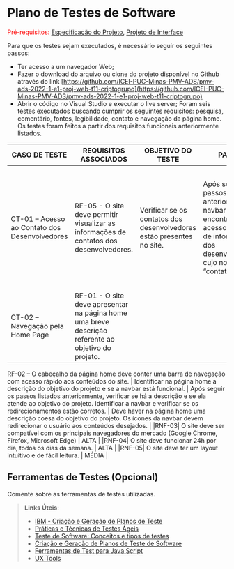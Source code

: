 # Plano de Testes de Software

<span style="color:red">Pré-requisitos: <a href="2-Especificação do Projeto.md"> Especificação do Projeto</a></span>, <a href="3-Projeto de Interface.md"> Projeto de Interface</a>

Para que os testes sejam executados, é necessário seguir os seguintes passos: 

-	Ter acesso a um navegador Web; 
-	Fazer o download do arquivo ou clone do projeto disponível no Github através do link [https://github.com/ICEI-PUC-Minas-PMV-ADS/pmv-ads-2022-1-e1-proj-web-t11-criptogrupo](https://github.com/ICEI-PUC-Minas-PMV-ADS/pmv-ads-2022-1-e1-proj-web-t11-criptogrupo) 
-	Abrir o código no Visual Studio e executar o live server;
Foram seis testes executados buscando cumprir os seguintes requisitos: pesquisa, comentário, fontes, legibilidade, contato e navegação da página home. Os testes foram feitos a partir dos requisitos funcionais anteriormente listados. 

| CASO DE TESTE | REQUISITOS ASSOCIADOS | OBJETIVO DO TESTE  | PASSOS | CRITÉRIOS DE EXITOS |
|--------------|----------------|--------------------|------------------|------------------|
|CT-01 – Acesso ao Contato dos Desenvolvedores| RF-05 - O site deve permitir visualizar as informações de contatos dos desenvolvedores. | Verificar se os contatos dos desenvolvedores estão presentes no site. | Após seguir os passos listados anteriormente, na navbar do site encontra-se o acesso à página de informações dos desenvolvedores, cujo nome é “contato”. | O ícone de nome contato deve redirecionar o usuário à página com as informações dos desenvolvedores. Ali deve conter os nomes dos desenvolvedores, assim como um e-mail para contato dos mesmos.  |
|CT-02 – Navegação pela Home Page| RF-01 - O site deve apresentar na página home uma breve descrição referente ao objetivo do projeto.
RF-02 – O cabeçalho da página home deve conter uma barra de navegação com acesso rápido aos conteúdos do site.
  |  Identificar na página home a descrição do objetivo do projeto e se a navbar está funcional. | Após seguir os passos listados anteriormente, verificar se há a descrição e se ela atende ao objetivo do projeto. 
Identificar a navbar e verificar se os redirecionamentos estão corretos. 
 | Deve haver na página home uma descrição coesa do objetivo do projeto. 
Os ícones da navbar devem redirecionar o usuário aos conteúdos desejados.
 |
|RNF-03| O site deve ser compatível com os principais navegadores do mercado (Google Chrome, Firefox, Microsoft Edge)  |  ALTA | 
|RNF-04| O site deve funcionar 24h por dia, todos os dias da semana. |  ALTA | 
|RNF-05| O site deve ter um layout intuitivo e de fácil leitura. |  MÉDIA | 

 
## Ferramentas de Testes (Opcional)

Comente sobre as ferramentas de testes utilizadas.
 
> **Links Úteis**:
> - [IBM - Criação e Geração de Planos de Teste](https://www.ibm.com/developerworks/br/local/rational/criacao_geracao_planos_testes_software/index.html)
> - [Práticas e Técnicas de Testes Ágeis](http://assiste.serpro.gov.br/serproagil/Apresenta/slides.pdf)
> -  [Teste de Software: Conceitos e tipos de testes](https://blog.onedaytesting.com.br/teste-de-software/)
> - [Criação e Geração de Planos de Teste de Software](https://www.ibm.com/developerworks/br/local/rational/criacao_geracao_planos_testes_software/index.html)
> - [Ferramentas de Test para Java Script](https://geekflare.com/javascript-unit-testing/)
> - [UX Tools](https://uxdesign.cc/ux-user-research-and-user-testing-tools-2d339d379dc7)
